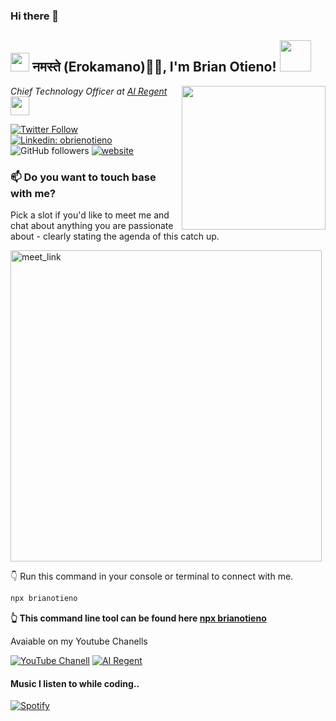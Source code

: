 ### Hi there 👋

<h2><img src="https://emojis.slackmojis.com/emojis/images/1531849430/4246/blob-sunglasses.gif?1531849430" width="30"/> नमस्ते (Erokamano)🙏🏻, I'm Brian Otieno! <img src="https://media.giphy.com/media/12oufCB0MyZ1Go/giphy.gif" width="50"></h2>
<img align='right' src="https://media.giphy.com/media/M9gbBd9nbDrOTu1Mqx/giphy.gif" width="230">
<p><em>Chief Technology Officer at <a href="https://www.regent-ai.com/">AI Regent
</a><img src="https://media.giphy.com/media/WUlplcMpOCEmTGBtBW/giphy.gif" width="30"> 
</em></p>

[![Twitter Follow](https://img.shields.io/twitter/follow/misteranmol?label=Follow)](https://twitter.com/intent/follow?screen_name=obrienotieno)
[![Linkedin: obrienotieno](https://img.shields.io/badge/-Brian-blue?style=flat-square&logo=Linkedin&logoColor=white&link=https://www.linkedin.com/in/obrienotieno/)](https://www.linkedin.com/in/obrienotieno/)
![GitHub followers](https://img.shields.io/github/followers/BrianOtieno?label=Follow&style=social)
[![website](https://img.shields.io/badge/Website-46a2f1.svg?&style=flat-square&logo=Google-Chrome&logoColor=white&link=https://anmolsingh.me/)](https://regent-ai.com/)

### 📫 Do you want to touch base with me?

Pick a slot if you'd like to meet me and chat about anything you are passionate about - clearly stating the agenda of this catch up.

<a href="https://calendly.com/brianotieno/30min" target="_blank"><img width="498" alt="meet_link" src="https://user-images.githubusercontent.com/15426564/144297439-f530f383-e73e-41e0-9914-a9b7d3f432e5.png"></a>

👇 Run this command in your console or terminal to connect with me.

```bash
npx brianotieno
```
**👆 This command line tool can be found here [npx brianotieno](https://github.com/BrianOtieno/npx-card)**

<!--
**BrianOtieno/BrianOtieno** is a ✨ _special_ ✨ repository because its `README.md` (this file) appears on your GitHub profile.

Here are some ideas to get you started:

- 🔭 I’m currently working on ...
- 🌱 I’m currently learning ...
- 👯 I’m looking to collaborate on ...
- 🤔 I’m looking for help with ...
- 💬 Ask me about ...
- 📫 How to reach me: ...
- 😄 Pronouns: ...
- ⚡ Fun fact: ...
-->

Avaiable on my Youtube Chanells

[![YouTube Chanell](https://img.youtube.com/vi/YOUTUBE_VIDEO_ID_HERE/0.jpg)](https://www.youtube.com/@OBrienOtieno)
[![AI Regent](https://img.youtube.com/vi/YOUTUBE_VIDEO_ID_HERE/0.jpg)](https://www.youtube.com/@AiRegent)

#### Music I listen to while coding..

[![Spotify](https://spotify-github-readme.vercel.app/api/spotify)](https://open.spotify.com/playlist/4NzxLuLTPFSnJeHYt7Ds8a)

